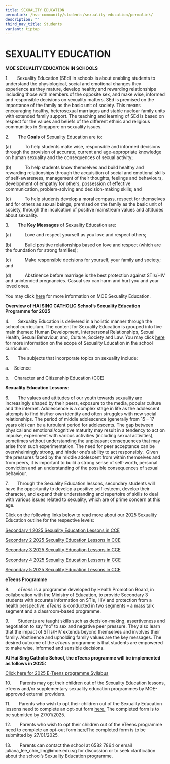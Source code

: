 ```yaml
---
title: SEXUALITY EDUCATION
permalink: /hsc-community/students/sexuality-education/permalink/
description: ""
third_nav_title: Students
variant: tiptap
---
```

<h1>SEXUALITY EDUCATION</h1>
<p><strong>MOE SEXUALITY EDUCATION IN SCHOOLS</strong>
</p>
<p>1.&nbsp;&nbsp;&nbsp;&nbsp;&nbsp;&nbsp; Sexuality Education (SEd) in schools
is about enabling students to understand the physiological, social and
emotional changes they experience as they mature, develop healthy and rewarding
relationships including those with members of the opposite sex, and make
wise, informed and responsible decisions on sexuality matters. SEd is premised
on the importance of the family as the basic unit of society. This means
encouraging healthy, heterosexual marriages and stable nuclear family units
with extended family support. The teaching and learning of SEd is based
on respect for the values and beliefs of the different ethnic and religious
communities in Singapore on sexuality issues.</p>
<p>2.&nbsp;&nbsp;&nbsp;&nbsp;&nbsp;&nbsp; The <strong>Goals</strong> of Sexuality
Education are to:</p>
<p>(a)&nbsp;&nbsp;&nbsp;&nbsp;&nbsp;&nbsp;&nbsp;&nbsp;&nbsp;&nbsp; To help
students make wise, responsible and informed decisions through the provision
of accurate, current and age-appropriate knowledge on human sexuality and
the consequences of sexual activity;</p>
<p>(b)&nbsp;&nbsp;&nbsp;&nbsp;&nbsp;&nbsp;&nbsp;&nbsp;&nbsp;&nbsp; To help
students know themselves and build healthy and rewarding relationships
through the acquisition of social and emotional skills of self-awareness,
management of their thoughts, feelings and behaviours, development of empathy
for others, possession of effective communication, problem-solving and
decision-making skills; and</p>
<p>(c)&nbsp;&nbsp;&nbsp;&nbsp;&nbsp;&nbsp;&nbsp;&nbsp;&nbsp;&nbsp; To help
students develop a moral compass, respect for themselves and for others
as sexual beings, premised on the family as the basic unit of society,
through the inculcation of positive mainstream values and attitudes about
sexuality.</p>
<p>3.&nbsp;&nbsp;&nbsp;&nbsp;&nbsp;&nbsp; The <strong>Key Messages</strong> of
Sexuality Education are:</p>
<p>(a)&nbsp;&nbsp;&nbsp;&nbsp;&nbsp;&nbsp;&nbsp;&nbsp;&nbsp;&nbsp; Love and
respect yourself as you love and respect others;</p>
<p>(b)&nbsp;&nbsp;&nbsp;&nbsp;&nbsp;&nbsp;&nbsp;&nbsp;&nbsp;&nbsp; Build
positive relationships based on love and respect (which are the foundation
for strong families);</p>
<p>(c)&nbsp;&nbsp;&nbsp;&nbsp;&nbsp;&nbsp;&nbsp;&nbsp;&nbsp;&nbsp; Make responsible
decisions for yourself, your family and society; and</p>
<p>(d)&nbsp;&nbsp;&nbsp;&nbsp;&nbsp;&nbsp;&nbsp;&nbsp;&nbsp;&nbsp; Abstinence
before marriage is the best protection against STIs/HIV and unintended
pregnancies. Casual sex can harm and hurt you and your loved ones.</p>
<p>You may click <a href="https://go.gov.sg/moe-sexuality-education" rel="noopener noreferrer nofollow" target="_blank">here</a> for
more information on MOE Sexuality Education.</p>
<p><strong>Overview of HAI SING CATHOLIC School’s Sexuality Education Programme for 2025</strong>
</p>
<p>4.&nbsp;&nbsp;&nbsp;&nbsp;&nbsp;&nbsp; Sexuality Education is delivered
in a holistic manner through the school curriculum. The content for Sexuality
Education is grouped into five main themes: Human Development, Interpersonal
Relationships, Sexual Health, Sexual Behaviour, and, Culture, Society and
Law. You may click <a href="https://go.gov.sg/moe-sexuality-education-scope" rel="noopener noreferrer nofollow" target="_blank">here</a> for more
information on the scope of Sexuality Education in the school curriculum.</p>
<p>5.&nbsp;&nbsp;&nbsp;&nbsp;&nbsp;&nbsp; The subjects that incorporate topics
on sexuality include:</p>
<p>a.&nbsp;&nbsp;&nbsp; Science</p>
<p>b.&nbsp;&nbsp;&nbsp; Character and Citizenship Education (CCE)</p>
<p><strong>Sexuality Education Lessons</strong>:</p>
<p>6.&nbsp;&nbsp;&nbsp;&nbsp;&nbsp;&nbsp; The values and attitudes of our
youth towards sexuality are increasingly shaped by their peers, exposure
to the media, popular culture and the internet. Adolescence is a complex
stage in life as the adolescent attempts to find his/her own identity and
often struggles with new social relationships. The period of middle adolescence
(generally from 15 – 17 years old) can be a turbulent period for adolescents.
The gap between physical and emotional/cognitive maturity may result in
a tendency to act on impulse, experiment with various activities (including
sexual activities), sometimes without understanding the unpleasant consequences
that may arise from such experimentation. The need for peer acceptance
can be overwhelmingly strong, and hinder one’s ability to act responsibly.&nbsp;
Given the pressures faced by the middle adolescent from within themselves
and from peers, it is important to build a strong sense of self-worth,
personal conviction and an understanding of the possible consequences of
sexual behaviour.</p>
<p>7.&nbsp;&nbsp;&nbsp;&nbsp;&nbsp;&nbsp; Through the Sexuality Education
lessons, secondary students will have the opportunity to develop a positive
self-esteem, develop their character, and expand their understanding and
repertoire of skills to deal with various issues related to sexuality,
which are of prime concern at this age.</p>
<p>Click on the following links below to read more about our 2025 Sexuality
Education outline for the respective levels:</p>
<p><a href="https://drive.google.com/file/d/1Meza-DtjCOu7KmpsBZKfRLkvtsTZSMJ0/view?usp=sharing" rel="noopener nofollow" target="_blank">Secondary 1 2025 Sexuality Education Lessons in CCE</a>
</p>
<p><a href="https://drive.google.com/file/d/14qEvsIJMADMKnIU4euSHlDtj4m6Pbwn0/view?usp=sharing" rel="noopener nofollow" target="_blank">Secondary 2 2025 Sexuality Education Lessons in CCE</a>
</p>
<p><a href="https://drive.google.com/file/d/1JUZV2tnn-5sbU1jM-TLYAVMW3Mj-DqB3/view?usp=sharing" rel="noopener nofollow" target="_blank">Secondary 3 2025 Sexuality Education Lessons in CCE</a>
</p>
<p><a href="https://drive.google.com/file/d/1izMCi1J9W7QIAYH1xo9Z_03TQrFlx01b/view?usp=sharing" rel="noopener nofollow" target="_blank">Secondary 4 2025 Sexuality Education Lessons in CCE</a>
</p>
<p><a href="https://drive.google.com/file/d/1VTtIiQGdDq3AhBUVsaOxZ21SqP97I-Aa/view?usp=sharing" rel="noopener nofollow" target="_blank">Secondary 5 2025 Sexuality Education Lessons in CCE</a>
</p>
<p><strong>eTeens&nbsp;Programme</strong>
</p>
<p>8.&nbsp;&nbsp;&nbsp;&nbsp;&nbsp;&nbsp;&nbsp;<em>eTeens</em>&nbsp;is a
programme developed by Health Promotion Board, in collaboration with the
Ministry of Education, to provide Secondary 3 students with accurate information
on STIs, HIV and protection from a health perspective.&nbsp;<em>eTeens</em>&nbsp;is
conducted in two segments – a mass talk segment and a classroom-based programme.</p>
<p>9.&nbsp;&nbsp;&nbsp;&nbsp;&nbsp;&nbsp; Students are taught skills such
as decision-making, assertiveness and negotiation to say “no” to sex and
negative peer pressure. They also learn that the impact of STIs/HIV extends
beyond themselves and involves their family. Abstinence and upholding family
values are the key messages.&nbsp;The desired outcome of the&nbsp;<em>eTeens</em>&nbsp;programme
is that students are empowered to make wise, informed and sensible decisions.</p>
<p><strong>At Hai Sing Catholic School, the&nbsp;<em>eTeens</em>&nbsp;programme will be implemented as follows in 2025:</strong>
</p>
<p><a href="https://drive.google.com/file/d/1O1MOB2-kWaP-lQUdaNbnm25dhOuPxW6F/view?usp=sharing" rel="noopener nofollow" target="_blank">Click here for 2025 E-Teens programme Syllabus</a>
</p>
<p>10.&nbsp;&nbsp;&nbsp;&nbsp;&nbsp;&nbsp; Parents may opt their children
out of the Sexuality Education lessons, eTeens and/or supplementary sexuality
education programmes by MOE-approved external providers.</p>
<p>11.&nbsp;&nbsp;&nbsp;&nbsp;&nbsp;&nbsp; Parents who wish to opt their
children out of the Sexuality Education lessons need to complete an opt-out
form <a href="https://drive.google.com/file/d/1h8cRPywhkh9BcYpYwg1YIH6Auy9Ci4kg/view?usp=sharing" rel="noopener nofollow" target="_blank">here.</a> The
completed form is to be submitted by 27/01/2025.</p>
<p>12.&nbsp;&nbsp;&nbsp;&nbsp;&nbsp;&nbsp; Parents who wish to opt their
children out of the eTeens programme need to complete an opt-out form
<a href="https://drive.google.com/file/d/1A9HTu3zKDc5cNAOJK4jJZbG-Gh-M78uI/view?usp=sharing" rel="noopener nofollow" target="_blank">here</a>The completed form is to be submitted by 27/01/2025.</p>
<p>13.&nbsp;&nbsp;&nbsp;&nbsp;&nbsp;&nbsp; Parents can contact the school
at 6582 7864 or email juliana_lee_chin_ling@moe.edu.sg for discussion or
to seek clarification about the school’s Sexuality Education programme.</p>